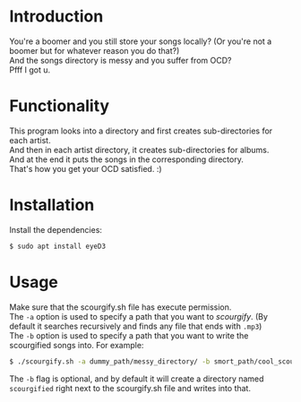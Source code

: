 # Introduction
You're a boomer and you still store your songs locally? (Or you're not a boomer but for whatever reason you do that?)   
And the songs directory is messy and you suffer from OCD?   
Pfff I got u.   
# Functionality  
This program looks into a directory and first creates sub-directories for each artist.   
And then in each artist directory, it creates sub-directories for albums.  
And at the end it puts the songs in the corresponding directory.   
That's how you get your OCD satisfied. :)
# Installation
Install the dependencies:  
```bash
$ sudo apt install eyeD3
```
# Usage
Make sure that the scourgify.sh file has execute permission.  
The `-a` option is used to specify a path that you want to *scourgify*. (By default it searches recursively and finds any file that ends with `.mp3`)  
The `-b` option is used to specify a path that you want to write the scourgified songs into.
For example:
```bash
$ ./scourgify.sh -a dummy_path/messy_directory/ -b smort_path/cool_scourgified_directory/
```
The `-b` flag is optional, and by default it will create a directory named `scourgified` right next to the scourgify.sh file and writes into that.
